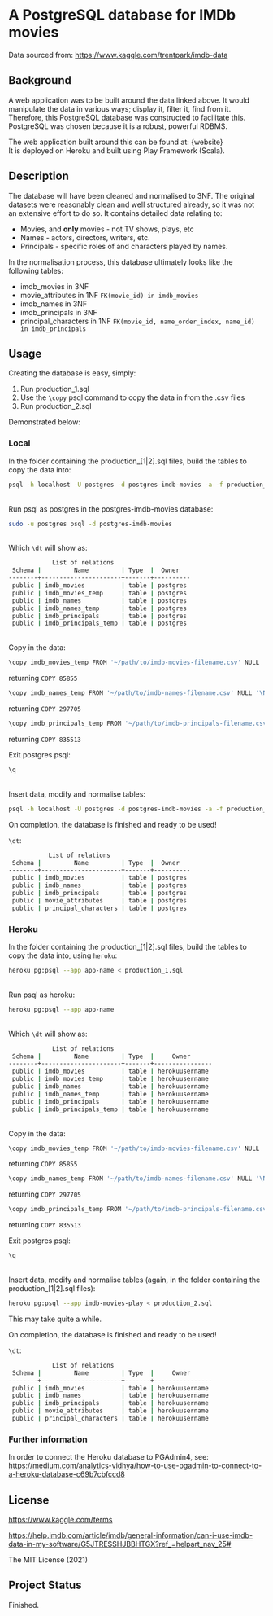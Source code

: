# A PostgreSQL database for IMDb movies
Data sourced from: https://www.kaggle.com/trentpark/imdb-data

## Background
A web application was to be built around the data linked above. It would manipulate the data in various ways; display it, filter it, find from it. Therefore, this PostgreSQL database was constructed to facilitate this. PostgreSQL was chosen because it is a robust, powerful RDBMS.

The web application built around this can be found at: {website}\
It is deployed on Heroku and built using Play Framework (Scala).

## Description
The database will have been cleaned and normalised to 3NF. The original datasets were reasonably 
clean and well structured already, so it was not an extensive 
effort to do so. It contains detailed data relating to:
- Movies, and **only** movies - not TV shows, plays, etc
- Names - actors, directors, writers, etc.
- Principals - specific roles of and characters played by names.

In the normalisation process, this database ultimately looks like the following tables:
- imdb_movies in 3NF
- movie_attributes in 1NF `FK(movie_id) in imdb_movies`
- imdb_names in 3NF
- imdb_principals in 3NF
- principal_characters in 1NF `FK(movie_id, name_order_index, name_id) in imdb_principals`

## Usage
Creating the database is easy, simply:

1. Run production_1.sql
2. Use the `\copy` psql command to copy the data in from the .csv files
3. Run production_2.sql

Demonstrated below:

### Local
In the folder containing the production_[1|2].sql files, build the tables to copy the data into:
```bash
psql -h localhost -U postgres -d postgres-imdb-movies -a -f production_1.sql
```
\
Run psql as postgres in the postgres-imdb-movies database:
```bash
sudo -u postgres psql -d postgres-imdb-movies
```
\
Which `\dt` will show as:
```bash
            List of relations
 Schema |         Name         | Type  |  Owner   
--------+----------------------+-------+----------
 public | imdb_movies          | table | postgres
 public | imdb_movies_temp     | table | postgres
 public | imdb_names           | table | postgres
 public | imdb_names_temp      | table | postgres
 public | imdb_principals      | table | postgres
 public | imdb_principals_temp | table | postgres
 ```
\
Copy in the data:
```bash
\copy imdb_movies_temp FROM '~/path/to/imdb-movies-filename.csv' NULL '\N' DELIMITER ',' CSV HEADER;
```
returning `COPY 85855`
```bash
\copy imdb_names_temp FROM '~/path/to/imdb-names-filename.csv' NULL '\N' DELIMITER ',' CSV HEADER;
```
returning `COPY 297705`
```bash
\copy imdb_principals_temp FROM '~/path/to/imdb-principals-filename.csv' NULL '\N' DELIMITER ',' CSV HEADER;
```
returning `COPY 835513`

Exit postgres psql:
```bash
\q
```
\
Insert data, modify and normalise tables:
```bash
psql -h localhost -U postgres -d postgres-imdb-movies -a -f production_2.sql
```

On completion, the database is finished and ready to be used!

`\dt`:
```bash
           List of relations
 Schema |         Name         | Type  |  Owner   
--------+----------------------+-------+----------
 public | imdb_movies          | table | postgres
 public | imdb_names           | table | postgres
 public | imdb_principals      | table | postgres
 public | movie_attributes     | table | postgres
 public | principal_characters | table | postgres
```

### Heroku
In the folder containing the production_[1|2].sql files, build the tables to copy the data into, using `heroku`:
```bash
heroku pg:psql --app app-name < production_1.sql
```
\
Run psql as heroku:
```bash
heroku pg:psql --app app-name
```
\
Which `\dt` will show as:
```bash
            List of relations
 Schema |         Name         | Type  |     Owner      
--------+----------------------+-------+----------------
 public | imdb_movies          | table | herokuusername
 public | imdb_movies_temp     | table | herokuusername
 public | imdb_names           | table | herokuusername
 public | imdb_names_temp      | table | herokuusername
 public | imdb_principals      | table | herokuusername
 public | imdb_principals_temp | table | herokuusername
 ```
\
Copy in the data:
```bash
\copy imdb_movies_temp FROM '~/path/to/imdb-movies-filename.csv' NULL '\N' DELIMITER ',' CSV HEADER;
```
returning `COPY 85855`
```bash
\copy imdb_names_temp FROM '~/path/to/imdb-names-filename.csv' NULL '\N' DELIMITER ',' CSV HEADER;
```
returning `COPY 297705`
```bash
\copy imdb_principals_temp FROM '~/path/to/imdb-principals-filename.csv' NULL '\N' DELIMITER ',' CSV HEADER;
```
returning `COPY 835513`

Exit postgres psql:
```bash
\q
```
\
Insert data, modify and normalise tables (again, in the folder containing the production_[1|2].sql files):
```bash
heroku pg:psql --app imdb-movies-play < production_2.sql
```
This may take quite a while.

On completion, the database is finished and ready to be used!

`\dt`:
```bash
            List of relations
 Schema |         Name         | Type  |     Owner      
--------+----------------------+-------+----------------
 public | imdb_movies          | table | herokuusername
 public | imdb_names           | table | herokuusername
 public | imdb_principals      | table | herokuusername
 public | movie_attributes     | table | herokuusername
 public | principal_characters | table | herokuusername
```

### Further information
In order to connect the Heroku database to PGAdmin4, see: https://medium.com/analytics-vidhya/how-to-use-pgadmin-to-connect-to-a-heroku-database-c69b7cbfccd8

## License
https://www.kaggle.com/terms

https://help.imdb.com/article/imdb/general-information/can-i-use-imdb-data-in-my-software/G5JTRESSHJBBHTGX?ref_=helpart_nav_25#

The MIT License (2021)

## Project Status
Finished.
